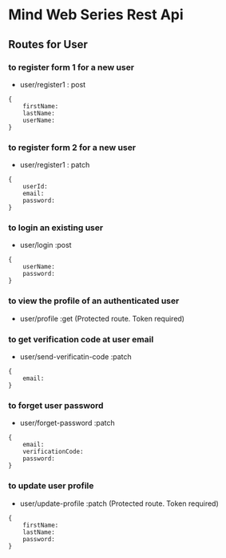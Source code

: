 # Mind Web Series Rest Api

## Routes for User

### to register form 1 for a new user

- user/register1 : post

```
{
    firstName:
    lastName:
    userName:
}
```

### to register form 2 for a new user

- user/register1 : patch

```
{
    userId:
    email:
    password:
}
```

### to login an existing user

- user/login :post

```
{
    userName:
    password:
}
```

### to view the profile of an authenticated user

- user/profile :get (Protected route. Token required)

### to get verification code at user email

- user/send-verificatin-code :patch

```
{
    email:
}
```

### to forget user password

- user/forget-password :patch

```
{
    email:
    verificationCode:
    password:
}
```

### to update user profile

- user/update-profile :patch (Protected route. Token required)

```
{
    firstName:
    lastName:
    password:
}
```
